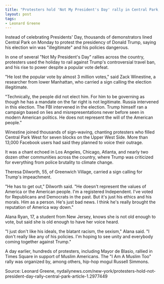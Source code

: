 ```yaml
---
title: "Protesters hold 'Not My President's Day' rally in Central Park, call election 'illegitimate'"
layout: post
tags:
- Leonard Greene
---
```


Instead of celebrating Presidents' Day, thousands of demonstrators lined Central Park on Monday to protest the presidency of Donald Trump, saying his election win was "illegitimate" and his policies dangerous.

In one of several "Not My President's Day" rallies across the country, protesters used the holiday to rail against Trump's controversial travel ban, and his rise to power despite a popular vote defeat.

"He lost the popular vote by almost 3 million votes," said Zack Winestine, a researcher from lower Manhattan, who carried a sign calling the election illegitimate.

"Technically, the people did not elect him. For him to be governing as though he has a mandate on the far right is not legitimate. Russia intervened in this election. The FBI intervened in the election. Trump himself ran a campaign based on lies and misrepresentations never before seen in modern American politics. He does not represent the will of the American people."

Winestine joined thousands of sign-waving, chanting protesters who filled Central Park West for seven blocks on the Upper West Side. More than 13,000 Facebook users had said they planned to voice their outrage.

It was a chant echoed in Los Angeles, Chicago, Atlanta, and nearly two dozen other communities across the country, where Trump was criticized for everything from police brutality to climate change.

Theresa Dilworth, 55, of Greenwich Village, carried a sign calling for Trump's impeachment.

"He has to get out," Dilworth said. "He doesn't represent the values of America or the American people. I'm a registered Independent. I've voted for Republicans and Democrats in the past. But it's just his ethics and his morals. Him as a person. He's just bad news. I think he's really brought the reputation of America way down."

Alana Ryan, 17, a student from New Jersey, knows she is not old enough to vote, but said she is old enough to have her voice heard.

"I just don't like his ideals, the blatant racism, the sexism," Alana said. "I don't really like any of his policies. I'm hoping to see unity and everybody coming together against Trump."

A day earlier, hundreds of protesters, including Mayor de Blasio, rallied in Times Square in support of Muslim Americans. The "I Am A Muslim Too" rally was organized by, among others, hip-hop mogul Russell Simmons.

Source: Leonard Greene, nydailynews.com/new-york/protesters-hold-not-president-day-rally-central-park-article-1.2977449

